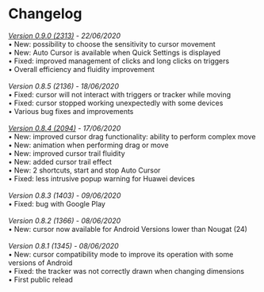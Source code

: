 # Changelog
<i><a href="https://github.com/toneiv/AutoCursor/milestone/2">Version 0.9.0 (2313)</a> - 22/06/2020</i><br>
• New: possibility to choose the sensitivity to cursor movement<br>
• New: Auto Cursor is available when Quick Settings is displayed<br>
• Fixed: improved management of clicks and long clicks on triggers<br>
• Overall efficiency and fluidity improvement<br>
<br>
<i>Version 0.8.5 (2136) - 18/06/2020</i><br>
• Fixed: cursor will not interact with triggers or tracker while moving<br>
• Fixed: cursor stopped working unexpectedly with some devices<br>
• Various bug fixes and improvements<br>
<br>
<i><a href="https://github.com/toneiv/AutoCursor/milestone/1">Version 0.8.4 (2094)</a> - 17/06/2020</i><br>
• New: improved cursor drag functionality: ability to perform complex move<br>
• New: animation when performing drag or move<br>
• New: improved cursor trail fluidity<br>
• New: added cursor trail effect<br>
• New: 2 shortcuts, start and stop Auto Cursor<br>
• Fixed: less intrusive popup warning for Huawei devices<br>
<br>
<i>Version 0.8.3 (1403) - 09/06/2020</i><br>
• Fixed: bug with Google Play<br>
<br>
<i>Version 0.8.2 (1366) - 08/06/2020</i><br>
&bull; New: cursor now available for Android Versions lower than Nougat (24)<br>
<br>
<i>Version 0.8.1 (1345) - 08/06/2020</i><br>
&bull; New: cursor compatibility mode to improve its operation with some versions of Android<br>
&bull; Fixed: the tracker was not correctly drawn when changing dimensions<br>
&bull; First public relead<br>
<br>
